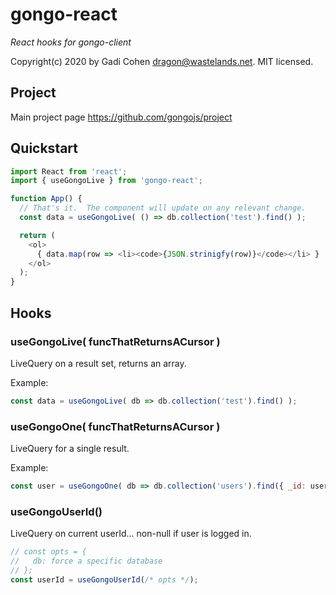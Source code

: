 # gongo-react

*React hooks for gongo-client*

Copyright(c) 2020 by Gadi Cohen <dragon@wastelands.net>.  MIT licensed.

## Project

Main project page https://github.com/gongojs/project

## Quickstart

```js
import React from 'react';
import { useGongoLive } from 'gongo-react';

function App() {
  // That's it.  The component will update on any relevant change.
  const data = useGongoLive( () => db.collection('test').find() );

  return (
    <ol>
      { data.map(row => <li><code>{JSON.strinigfy(row)}</code></li> }      
    </ol>
  );
}

```

## Hooks

### useGongoLive( funcThatReturnsACursor )

LiveQuery on a result set, returns an array.

Example:

```js
const data = useGongoLive( db => db.collection('test').find() );
```

### useGongoOne( funcThatReturnsACursor )

LiveQuery for a single result.

Example:

```js
const user = useGongoOne( db => db.collection('users').find({ _id: userId }) );
```

### useGongoUserId()

LiveQuery on current userId... non-null if user is logged in.

```js
// const opts = {
//   db: force a specific database
// };
const userId = useGongoUserId(/* opts */);
```

